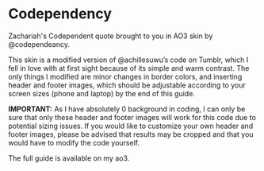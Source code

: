 # Codependency
Zachariah's Codependent quote brought to you in AO3 skin by @codependeancy.

This skin is a modified version of @achillesuwu’s code on Tumblr, which I fell in love with at first sight because of its simple and warm contrast. The only things I modified are minor changes in border colors, and inserting header and footer images, which should be adjustable according to your screen sizes (phone and laptop) by the end of this guide. 

**IMPORTANT:** As I have absolutely 0 background in coding, I can only be sure that only these header and footer images will work for this code due to potential sizing issues. If you would like to customize your own header and footer images, please be advised that results may be cropped and that you would have to modify the code yourself. 

The full guide is available on my ao3.
